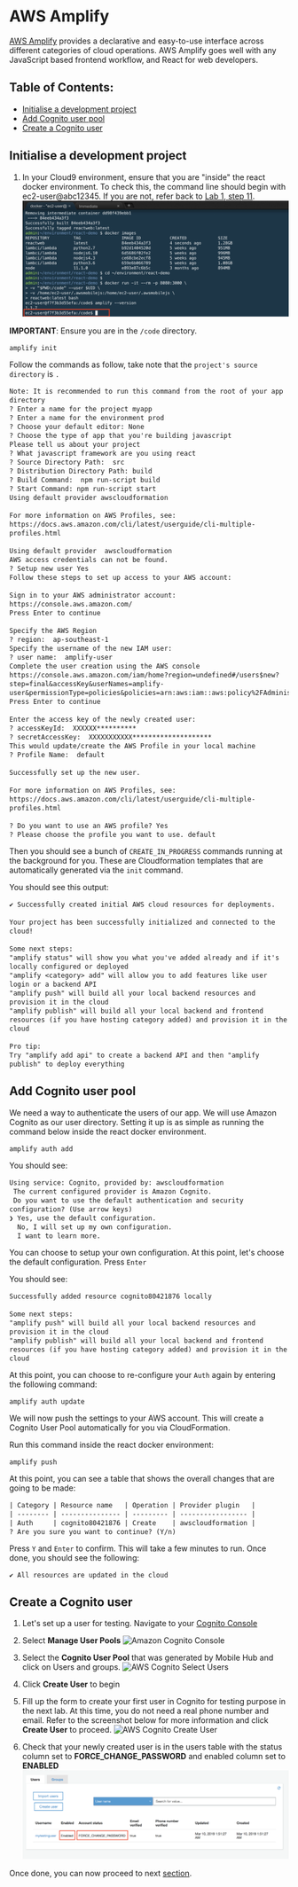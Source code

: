 # AWS Amplify

[AWS Amplify](https://aws-amplify.github.io/) provides a declarative and easy-to-use interface across different categories of cloud operations. AWS Amplify goes well with any JavaScript based frontend workflow, and React for web developers.

## Table of Contents:
* [Initialise a development project](#initialise-a-development-project)
* [Add Cognito user pool](#add-cognito-user-pool)
* [Create a Cognito user](#create-a-cognito-user)

## Initialise a development project

1. In your Cloud9 environment, ensure that you are "inside" the react docker environment. To check this, the command line should begin with ec2-user@abc12345. If you are not, refer back to [Lab 1, step 11](../setup).
![Running in Docker](images/aws-cloud9-amplify-installed.png)

**IMPORTANT**: Ensure you are in the ```/code``` directory.
```
amplify init
```

Follow the commands as follow, take note that the `project's source directory` is ``.``
```
Note: It is recommended to run this command from the root of your app directory
? Enter a name for the project myapp
? Enter a name for the environment prod
? Choose your default editor: None
? Choose the type of app that you're building javascript
Please tell us about your project
? What javascript framework are you using react
? Source Directory Path:  src
? Distribution Directory Path: build
? Build Command:  npm run-script build
? Start Command: npm run-script start
Using default provider awscloudformation

For more information on AWS Profiles, see:
https://docs.aws.amazon.com/cli/latest/userguide/cli-multiple-profiles.html

Using default provider  awscloudformation
AWS access credentials can not be found.
? Setup new user Yes
Follow these steps to set up access to your AWS account:

Sign in to your AWS administrator account:
https://console.aws.amazon.com/
Press Enter to continue

Specify the AWS Region
? region:  ap-southeast-1
Specify the username of the new IAM user:
? user name:  amplify-user
Complete the user creation using the AWS console
https://console.aws.amazon.com/iam/home?region=undefined#/users$new?step=final&accessKey&userNames=amplify-user&permissionType=policies&policies=arn:aws:iam::aws:policy%2FAdministratorAccess
Press Enter to continue

Enter the access key of the newly created user:
? accessKeyId:  XXXXXX**********
? secretAccessKey:  XXXXXXXXXXX********************
This would update/create the AWS Profile in your local machine
? Profile Name:  default

Successfully set up the new user.

For more information on AWS Profiles, see:
https://docs.aws.amazon.com/cli/latest/userguide/cli-multiple-profiles.html

? Do you want to use an AWS profile? Yes
? Please choose the profile you want to use. default
```

Then you should see a bunch of `CREATE_IN_PROGRESS` commands running at the background for you. These are Cloudformation templates that are automatically generated via the `init` command.

You should see this output:
```
✔ Successfully created initial AWS cloud resources for deployments.

Your project has been successfully initialized and connected to the cloud!

Some next steps:
"amplify status" will show you what you've added already and if it's locally configured or deployed
"amplify <category> add" will allow you to add features like user login or a backend API
"amplify push" will build all your local backend resources and provision it in the cloud
"amplify publish" will build all your local backend and frontend resources (if you have hosting category added) and provision it in the cloud

Pro tip:
Try "amplify add api" to create a backend API and then "amplify publish" to deploy everything
```

## Add Cognito user pool

We need a way to authenticate the users of our app. We will use Amazon Cognito as our user directory. Setting it up is as simple as running the command below inside the react docker environment.
```
amplify auth add
```

You should see:

```
Using service: Cognito, provided by: awscloudformation
 The current configured provider is Amazon Cognito.
 Do you want to use the default authentication and security configuration? (Use arrow keys)
❯ Yes, use the default configuration.
  No, I will set up my own configuration.
  I want to learn more.
```

You can choose to setup your own configuration. At this point, let's choose the default configuration. Press `Enter`

You should see:

```
Successfully added resource cognito80421876 locally

Some next steps:
"amplify push" will build all your local backend resources and provision it in the cloud
"amplify publish" will build all your local backend and frontend resources (if you have hosting category added) and provision it in the cloud
```

At this point, you can choose to re-configure your `Auth` again by entering the following command:

```
amplify auth update
```

We will now push the settings to your AWS account. This will create a Cognito User Pool automatically for you via CloudFormation.

Run this command inside the react docker environment:
```
amplify push
```

At this point, you can see a table that shows the overall changes that are going to be made:
```
| Category | Resource name   | Operation | Provider plugin   |
| -------- | --------------- | --------- | ----------------- |
| Auth     | cognito80421876 | Create    | awscloudformation |
? Are you sure you want to continue? (Y/n)
```

Press `Y` and `Enter` to confirm. This will take a few minutes to run. Once done, you should see the following:

```
✔ All resources are updated in the cloud
```

## Create a Cognito user
1. Let's set up a user for testing. Navigate to your [Cognito Console](https://console.aws.amazon.com/cognito/home)

2. Select **Manage User Pools**
![Amazon Cognito Console](images/amazon-cognito.png)

3. Select the **Cognito User Pool** that was generated by Mobile Hub and click on Users and groups.
![AWS Cognito Select Users](images/aws-cognito-select-users-groups.png)

4. Click **Create User** to begin

5. Fill up the form to create your first user in Cognito for testing purpose in the next lab. At this time, you do not need a real phone number and email. Refer to the screenshot below for more information and click **Create User** to proceed.
![AWS Cognito Create User](images/aws-cognito-create-user.png)

6. Check that your newly created user is in the users table with the status column set to **FORCE_CHANGE_PASSWORD** and enabled column set to **ENABLED**
![Amazon Cognito User Created](images/amazon-cognito-user-created.png)

Once done, you can now proceed to next [section](../appsync).
